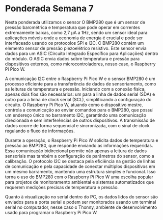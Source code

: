 # Ponderada Semana 7
Nesta ponderada utilizamos o sensor O BMP280 que é um sensor de pressão barométrica e temperatura que pode operar em correntes extremamente baixas, como 2,7 µA a 1Hz, sendo um sensor ideal para aplicações móveis onde a economia de energia é crucial e pode ser interfaceado usando os protocolos SPI e I2C. O BMP280 contém um elemento sensor de pressão piezoelétrico resistivo. Este sensor envia dados para um ASIC (Circuito Integrado Específico para Aplicações) dentro do módulo. O ASIC envia dados sobre temperatura e pressão para dispositivos externos, como microcontroladores, nosso caso, o Raspberry Pi Pico W.

A comunicação I2C entre o Raspberry Pi Pico W e o sensor BMP280 é um processo eficiente para a transferência de dados de sensoriamento, como as leituras de temperatura e pressão. Iniciando com a conexão física, apenas dois fios são necessários: um para a linha de dados serial (SDA) e outro para a linha de clock serial (SCL), simplificando a configuração do circuito. O Raspberry Pi Pico W, atuando como o dispositivo mestre, controla a comunicação ao enviar comandos para o BMP280, que possui um endereço único no barramento I2C, garantindo uma comunicação direcionada e sem interferências de outros dispositivos. A transmissão de dados ocorre de forma sequencial e sincronizada, com o sinal de clock regulando o fluxo de informações.

Durante a operação, o Raspberry Pi Pico W solicita dados de temperatura e pressão ao BMP280, que responde enviando as informações requeridas. Essa comunicação bidirecional permite não apenas a leitura de dados sensoriais mas também a configuração de parâmetros do sensor, como a calibração. O protocolo I2C se destaca pela eficiência na gestão de linhas de comunicação e pela capacidade de conectar múltiplos dispositivos em um mesmo barramento, mantendo uma estrutura simples e funcional. Isso torna o uso do BMP280 com o Raspberry Pi Pico W uma escolha popular para projetos de monitoramento ambiental e sistemas automatizados que requerem medições precisas de temperatura e pressão.

Quanto à visualização no serial dentro do PC, os dados lidos do sensor são enviados para a porta serial e podem ser monitorados usando um terminal serial no computador, nesse caso o Thonny, ambiente de desenvolvimento usado para programar o Raspberry Pi Pico W.

